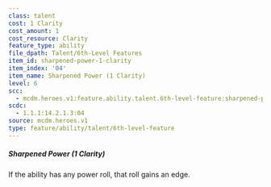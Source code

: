 ```yaml
---
class: talent
cost: 1 Clarity
cost_amount: 1
cost_resource: Clarity
feature_type: ability
file_dpath: Talent/6th-Level Features
item_id: sharpened-power-1-clarity
item_index: '04'
item_name: Sharpened Power (1 Clarity)
level: 6
scc:
  - mcdm.heroes.v1:feature.ability.talent.6th-level-feature:sharpened-power-1-clarity
scdc:
  - 1.1.1:14.2.1.3:04
source: mcdm.heroes.v1
type: feature/ability/talent/6th-level-feature
---
```


##### Sharpened Power (1 Clarity)

If the ability has any power roll, that roll gains an edge.

